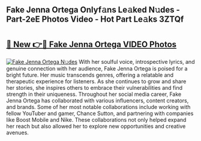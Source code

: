 ## Fake Jenna Ortega Onlyf𝚊ns Le𝚊ked N𝚞des - Part-2eE Photos Video - Hot Part Le𝚊ks 3ZTQf

# <h2><a href="http://ab8220.deff.icu/?id=Fake+Jenna+Ortega">🔗 New 👉🔴 Fake Jenna Ortega VIDEO Photos</a></h2>

[![Fake Jenna Ortega N𝚞des](https://i.imgur.com/rIISA9y.gif)](http://ab8220.deff.icu/?id=Fake+Jenna+Ortega)
With her soulful voice, introspective lyrics, and genuine connection with her audience, Fake Jenna Ortega is poised for a bright future. Her music transcends genres, offering a relatable and therapeutic experience for listeners. As she continues to grow and share her stories, she inspires others to embrace their vulnerabilities and find strength in their uniqueness. Throughout her social media career, Fake Jenna Ortega has collaborated with various influencers, content creators, and brands. Some of her most notable collaborations include working with fellow YouTuber and gamer, Chance Sutton, and partnering with companies like Boost Mobile and Nike. These collaborations not only helped expand her reach but also allowed her to explore new opportunities and creative avenues.
